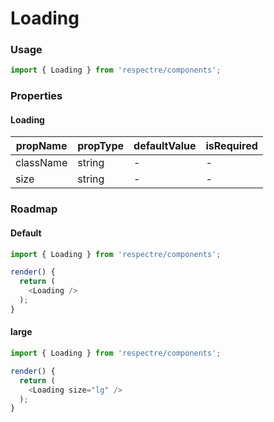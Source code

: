 # Loading

### Usage

```js
import { Loading } from 'respectre/components';
```

### Properties

#### Loading

| propName  | propType | defaultValue | isRequired |
| --------- | -------- | ------------ | ---------- |
| className | string   | -            | -          |
| size      | string   | -            | -          |

### Roadmap

#### Default

```js
import { Loading } from 'respectre/components';

render() {
  return (
    <Loading />
  );
}
```

#### large

```js
import { Loading } from 'respectre/components';

render() {
  return (
    <Loading size="lg" />
  );
}
```
